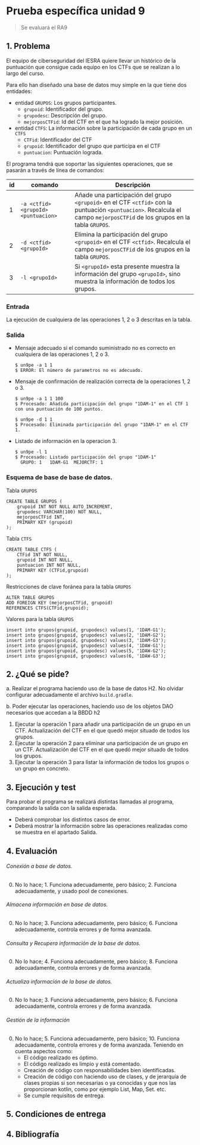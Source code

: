 # Prueba específica unidad 9

> Se evaluará el RA9


## 1. Problema
El equipo de ciberseguridad del IESRA quiere llevar un histórico de la puntuación que consigue cada equipo en los CTFs que se realizan a lo largo del curso.

Para ello han diseñado una base de datos muy simple en la que tiene dos entidades:
- entidad `GRUPOS`: Los grupos participantes.
    - `grupoid`: Identificador del grupo.
    - `grupodesc`: Descripción del grupo.
    - `mejorposCTFid`: Id del CTF en el que ha logrado la mejor posición.
- entidad `CTFS`: La información sobre la participación de cada grupo en un `CTFS`
    - `CTFid`: Identificador del CTF
    - `grupoid`: Identificador del grupo que participa en el CTF
    - `puntuacion`: Puntuación lograda.

El programa tendrá que soportar las siguientes operaciones, que se pasarán a través de línea de comandos:

| id | **comando**                       	| **Descripción**                                                                    	|
|---|-----------------------------------	|------------------------------------------------------------------------------------	|
| 1 | `-a <ctfid> <grupoId> <puntuacion>` 	| Añade una participación del grupo `<grupoid>` en el CTF `<ctfid>` con la puntuación `<puntuacion>`. Recalcula el campo `mejorposCTFid` de los grupos en la tabla `GRUPOS`. |
| 2 | `-d <ctfid> <grupoId>`              	| Elimina la participación del grupo `<grupoid>` en el CTF `<ctfid>`. Recalcula el campo `mejorposCTFid` de los grupos en la tabla `GRUPOS`. |
| 3 | `-l <grupoId>`              	        | Si `<grupoId>` esta presente muestra la información del grupo `<grupoId>`, sino muestra la información de todos los grupos.    |

### Entrada
La ejecución de cualquiera de las operaciones 1, 2 o 3 descritas en la tabla. 

### Salida
- Mensaje adecuado si el comando suministrado no es correcto en cualquiera de las operaciones 1, 2 o 3.
  ```
  $ un9pe -a 1 1 
  $ ERROR: El número de parametros no es adecuado.
  ```
- Mensaje de confirmación de realización correcta de la operaciones 1, 2 o 3. 
  ```
  $ un9pe -a 1 1 100
  $ Procesado: Añadida participación del grupo "1DAM-1" en el CTF 1 con una puntuación de 100 puntos.
  ```
  
  ```
  $ un9pe -d 1 1
  $ Procesado: Eliminada participación del grupo "1DAM-1" en el CTF 1.
  ```

- Listado de información en la operacion 3.
  ```
  $ un9pe -l 1
  $ Procesado: Listado participación del grupo "1DAM-1"
    GRUPO: 1   1DAM-G1  MEJORCTF: 1
  ```

### Esquema de base de base de datos.

Tabla `GRUPOS`
```
CREATE TABLE GRUPOS (
    grupoid INT NOT NULL AUTO_INCREMENT,
    grupodesc VARCHAR(100) NOT NULL,
    mejorposCTFid INT,
    PRIMARY KEY (grupoid)
);
```

Tabla `CTFS`
```
CREATE TABLE CTFS (
    CTFid INT NOT NULL,
    grupoid INT NOT NULL,
    puntuacion INT NOT NULL,
    PRIMARY KEY (CTFid,grupoid)
);
```

Restricciones de clave foránea para la tabla `GRUPOS`
```
ALTER TABLE GRUPOS
ADD FOREIGN KEY (mejorposCTFid, grupoid)
REFERENCES CTFS(CTFid,grupoid);
```

Valores para la tabla `GRUPOS`
```
insert into grupos(grupoid, grupodesc) values(1, '1DAM-G1');
insert into grupos(grupoid, grupodesc) values(2, '1DAM-G2');
insert into grupos(grupoid, grupodesc) values(3, '1DAM-G3');
insert into grupos(grupoid, grupodesc) values(4, '1DAW-G1');
insert into grupos(grupoid, grupodesc) values(5, '1DAW-G2');
insert into grupos(grupoid, grupodesc) values(6, '1DAW-G3');
```

## 2. ¿Qué se pide?

a. Realizar el programa haciendo uso de la base de datos H2. No olvidar configurar adecuadamente el archivo `build.gradle`.

b. Poder ejecutar las operaciones, haciendo uso de los objetos DAO necesarios que accedan a la BBDD h2

1. Ejecutar la operación 1 para añadir una participación de un grupo en un CTF. Actualización del CTF en el que quedó mejor situado de todos los grupos. 
2. Ejecutar la operación 2 para eliminar una participación de un grupo en un CTF. Actualización del CTF en el que quedó mejor situado de todos los grupos.
3. Ejecutar la operación 3 para listar la información de todos los grupos o un grupo en concreto.

## 3. Ejecución y test
Para probar el programa se realizará distintas llamadas al programa, comparando la salida con la salida esperada.
- Deberá comprobar los distintos casos de error. 
- Deberá mostrar la información sobre las operaciones realizadas como se muestra en el apartado Salida.

## 4. Evaluación




###### Conexión a base de datos.
0. No lo hace; 1. Funciona adecuadamente, pero básico; 2. Funciona adecuadamente, y usado pool de conexiones.
###### Almacena información en base de datos. 
0. No lo hace; 3. Funciona adecuadamente, pero básico; 6. Funciona adecuadamente, controla errores y de forma avanzada.
###### Consulta y Recupera información de la base de datos.
0. No lo hace; 4. Funciona adecuadamente, pero básico; 8. Funciona adecuadamente, controla errores y de forma avanzada.
###### Actualiza información de la base de datos.
0. No lo hace; 3. Funciona adecuadamente, pero básico; 6. Funciona adecuadamente, controla errores y de forma avanzada.
###### Gestión de la información
0. No lo hace; 5. Funciona adecuadamente, pero básico; 10. Funciona adecuadamente, controla errores y de forma avanzada. Teniendo en cuenta aspectos como:
    - El código realizado es óptimo.
    - El código realizado es limpio y está comentado. 
    - Creación de código con responsabilidades bien identificadas.
    - Creación de código con haciendo uso de clases, y de jerarquía de clases propias si son necesarias o ya conocidas y que nos las proporcionan kotlin, como por ejemplo List, Map, Set. etc.
    - Se cumple requisitos de entrega.

## 5. Condiciones de entrega

## 4. Bibliografía